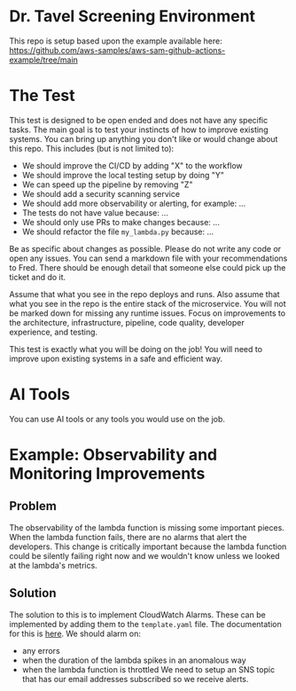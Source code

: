 # Dr. Tavel Screening Environment
This repo is setup based upon the example available here: https://github.com/aws-samples/aws-sam-github-actions-example/tree/main

# The Test
This test is designed to be open ended and does not have any specific tasks. The main goal is to test your instincts of how to improve existing systems. You can bring up anything you don't like or would change about this repo. This includes (but is not limited to):
- We should improve the CI/CD by adding "X" to the workflow
- We should improve the local testing setup by doing "Y"
- We can speed up the pipeline by removing "Z"
- We should add a security scanning service
- We should add more observability or alerting, for example: ...
- The tests do not have value because: ...
- We should only use PRs to make changes because: ...
- We should refactor the file `my_lambda.py` because: ...

Be as specific about changes as possible. Please do not write any code or open any issues. You can send a markdown file with your recommendations to Fred. There should be enough detail that someone else could pick up the ticket and do it.

Assume that what you see in the repo deploys and runs. Also assume that what you see in the repo is the entire stack of the microservice. You will not be marked down for missing any runtime issues. Focus on improvements to the architecture, infrastructure, pipeline, code quality, developer experience, and testing. 

This test is exactly what you will be doing on the job! You will need to improve upon existing systems in a safe and efficient way.

# AI Tools
You can use AI tools or any tools you would use on the job.

# Example: Observability and Monitoring Improvements
## Problem
The observability of the lambda function is missing some important pieces. When the lambda function fails, there are no alarms that alert the developers. This change is critically important because the lambda function could be silently failing right now and we wouldn't know unless we looked at the lambda's metrics.

## Solution
The solution to this is to implement CloudWatch Alarms. These can be implemented by adding them to the `template.yaml` file. The documentation for this is [here](https://docs.aws.amazon.com/AWSCloudFormation/latest/TemplateReference/aws-resource-cloudwatch-alarm.html). We should alarm on:
- any errors
- when the duration of the lambda spikes in an anomalous way
- when the lambda function is throttled
We need to setup an SNS topic that has our email addresses subscribed so we receive alerts.